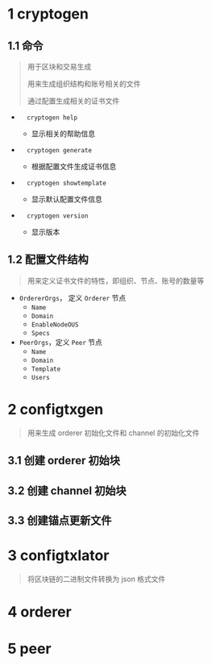 # 1	cryptogen

## 1.1 命令

> 用于区块和交易生成
>
> 用来生成组织结构和账号相关的文件
>
> 通过配置生成相关的证书文件

+ ```shell
    cryptogen help
    ```

    + 显示相关的帮助信息

+ ```shell
    cryptogen generate
    ```

    + 根据配置文件生成证书信息

+ ```shell
    cryptogen showtemplate
    ```

    + 显示默认配置文件信息

+ ```shell
    cryptogen version
    ```

    + 显示版本



## 1.2 配置文件结构

> 用来定义证书文件的特性，即组织、节点、账号的数量等

+ `OrdererOrgs`， 定义 `Orderer` 节点
    + `Name`
    + `Domain`
    + `EnableNodeOUS`
    + `Specs`
+ `PeerOrgs`，定义 `Peer` 节点
    + `Name`
    + `Domain`
    + `Template`
    + `Users`

# 2 configtxgen

> 用来生成 orderer 初始化文件和 channel 的初始化文件



## 3.1 创建 orderer 初始块



## 3.2 创建 channel 初始块



## 3.3 创建锚点更新文件







# 3 configtxlator

> 将区块链的二进制文件转换为 json 格式文件



# 4 orderer



# 5 peer

